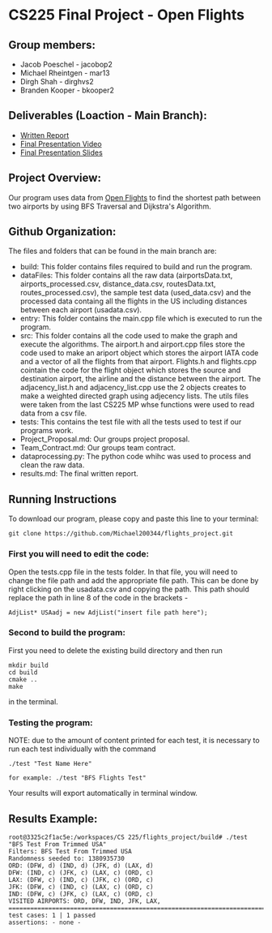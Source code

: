 # CS225 Final Project - Open Flights

## Group members:
* Jacob Poeschel - jacobop2 
* Michael Rheintgen - mar13 
* Dirgh Shah - dirghvs2 
* Branden Kooper - bkooper2

## Deliverables (Loaction - Main Branch):
* [Written Report](https://github.com/Michael200344/flights_project/blob/main/results.md)
* [Final Presentation Video](https://www.youtube.com/watch?v=uo10FYnsr80)
* [Final Presentation Slides]()

## Project Overview:
Our program uses data from [Open Flights](https://openflights.org/data.html) to find the shortest path between two airports by using BFS Traversal and Dijkstra's Algorithm.

## Github Organization:

The files and folders that can be found in the main branch are:
* build: This folder contains files required to build and run the program.
* dataFiles: This folder contains all the raw data (airportsData.txt, airports_processed.csv, distance_data.csv, routesData.txt, routes_processed.csv), the sample test data (used_data.csv) and the processed data containg all the flights in the US including distances between each airport (usadata.csv).
* entry: This folder contains the main.cpp file which is executed to run the program.
* src: This folder contains all the code used to make the graph and execute the algorithms. The airport.h and airport.cpp files store the code used to make an ariport object which stores the airport IATA code and a vector of all the flights from that airport. Flights.h and flights.cpp cointain the code for the flight object which stores the source and destination airport, the airline and the distance between the airport. The adjacency_list.h and adjacency_list.cpp use the 2 objects creates to make a weighted directed graph using adjecency lists. The utils files were taken from the last CS225 MP whse functions were used to read data from a csv file.
* tests: This contains the test file with all the tests used to test if our programs work.
* Project_Proposal.md: Our groups project proposal.
* Team_Contract.md: Our groups team contract.
* dataprocessing.py: The python code whihc was used to process and clean the raw data.
* results.md: The final written report.

## Running Instructions

To download our program, please copy and paste this line to your terminal:

```
git clone https://github.com/Michael200344/flights_project.git
```

### First you will need to edit the code:
Open the tests.cpp file in the tests folder. In that file, you will need to change the file path and add the appropriate file path. This can be done by right clicking on the usadata.csv and copying the path. This path should replace the path in line 8 of the code in the brackets - 
```
AdjList* USAadj = new AdjList("insert file path here");
```


### Second to build the program:

First you need to delete the existing build directory and then run
```
mkdir build
cd build
cmake ..
make
```
in the terminal.

### Testing the program:
NOTE: due to the amount of content printed for each test, it is necessary to run each test individually with the command
```
./test "Test Name Here"
```
```
for example: ./test "BFS Flights Test"
```

Your results will export automatically in terminal window.

## Results Example:
```
root@3325c2f1ac5e:/workspaces/CS 225/flights_project/build# ./test "BFS Test From Trimmed USA"
Filters: BFS Test From Trimmed USA
Randomness seeded to: 1380935730
ORD: (DFW, d) (IND, d) (JFK, d) (LAX, d) 
DFW: (IND, c) (JFK, c) (LAX, c) (ORD, c) 
LAX: (DFW, c) (IND, c) (JFK, c) (ORD, c) 
JFK: (DFW, c) (IND, c) (LAX, c) (ORD, c) 
IND: (DFW, c) (JFK, c) (LAX, c) (ORD, c) 
VISITED AIRPORTS: ORD, DFW, IND, JFK, LAX, ===============================================================================
test cases: 1 | 1 passed
assertions: - none -
```
